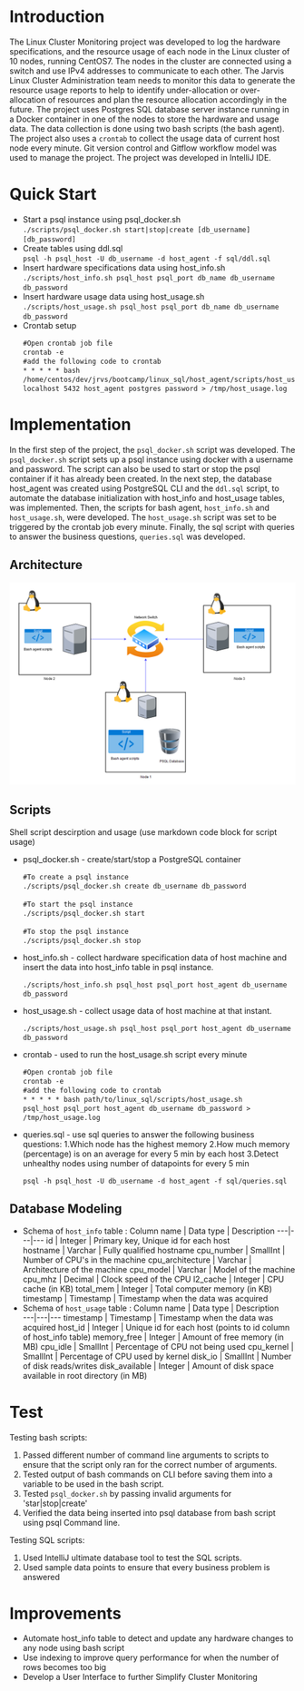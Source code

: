 # Introduction
The Linux Cluster Monitoring project was developed to log the hardware specifications, and the resource usage of each node in the Linux cluster of 10 nodes, running CentOS7. The nodes in the cluster are connected using a switch and use IPv4 addresses to communicate to each other. The Jarvis Linux Cluster Administration team needs to monitor this data to generate the resource usage reports to help to identify under-allocation or over-allocation of resources and plan the resource allocation accordingly in the future. The project uses Postgres SQL database server instance running in a Docker container in one of the nodes to store the hardware and usage data. The data collection is done using two bash scripts (the bash agent). The project also uses a `crontab` to collect the usage data of current host node every minute. Git version control and Gitflow workflow model was used to manage the project. The project was developed in IntelliJ IDE.

# Quick Start
- Start a psql instance using psql_docker.sh  
    `./scripts/psql_docker.sh start|stop|create [db_username] [db_password]`
- Create tables using ddl.sql  
    `psql -h psql_host -U db_username -d host_agent -f sql/ddl.sql`
- Insert hardware specifications data using host_info.sh  
    `./scripts/host_info.sh psql_host psql_port db_name db_username db_password`
- Insert hardware usage data using host_usage.sh  
    `./scripts/host_usage.sh psql_host psql_port db_name db_username db_password`
- Crontab setup 
    ``` 
    #Open crontab job file
    crontab -e 
    #add the following code to crontab
    * * * * * bash /home/centos/dev/jrvs/bootcamp/linux_sql/host_agent/scripts/host_usage.sh 
    localhost 5432 host_agent postgres password > /tmp/host_usage.log
    ```

# Implementation
In the first step of the project, the `psql_docker.sh` script was developed. The `psql_docker.sh` script sets up a psql instance using docker with a username and password. The script can also be used to start or stop the psql container if it has already been created. In the next step, the database host_agent was created using PostgreSQL CLI and the `ddl.sql` script, to automate the database initialization with host_info and host_usage tables, was implemented. Then, the scripts for bash agent, `host_info.sh` and `host_usage.sh`, were developed. The `host_usage.sh` script was set to be triggered by the crontab job every minute. Finally, the sql script with queries to answer the business questions, `queries.sql` was developed.       
## Architecture
![Architecture](./assets/architecture.PNG)

## Scripts
Shell script descirption and usage (use markdown code block for script usage)
- psql_docker.sh - create/start/stop a PostgreSQL container
  ```
  #To create a psql instance
  ./scripts/psql_docker.sh create db_username db_password
  
  #To start the psql instance
  ./scripts/psql_docker.sh start
  
  #To stop the psql instance
  ./scripts/psql_docker.sh stop 
  ```
- host_info.sh - collect hardware specification data of host machine and insert the data into host_info table in psql instance.
  ```
  ./scripts/host_info.sh psql_host psql_port host_agent db_username db_password
  ```
- host_usage.sh - collect usage data of host machine at that instant.
  ```
  ./scripts/host_usage.sh psql_host psql_port host_agent db_username db_password
  ```
- crontab - used to run the host_usage.sh script every minute
  ```
  #Open crontab job file
  crontab -e
  #add the following code to crontab
  * * * * * bash path/to/linux_sql/scripts/host_usage.sh
  psql_host psql_port host_agent db_username db_password > /tmp/host_usage.log
  ```
- queries.sql - use sql queries to answer the following business questions:
    1.Which node has the highest memory
    2.How much memory (percentage) is on an average for every 5 min by each host
    3.Detect unhealthy nodes using number of datapoints for every 5 min
  ```
  psql -h psql_host -U db_username -d host_agent -f sql/queries.sql
  ```

## Database Modeling
- Schema of `host_info` table :
  Column name | Data type | Description
  ---|---|---
  id | Integer | Primary key, Unique id for each host    
  hostname         | Varchar | Fully qualified hostname
  cpu_number       | SmallInt | Number of CPU's in the machine
  cpu_architecture | Varchar | Architecture of the machine
  cpu_model        | Varchar | Model of the machine
  cpu_mhz          | Decimal | Clock speed of the CPU
  l2_cache         | Integer | CPU cache (in KB)
  total_mem        | Integer | Total computer memory (in KB)
  timestamp        | Timestamp | Timestamp when the data was acquired
- Schema of `host_usage` table :
  Column name | Data type | Description   
  ---|---|---
  timestamp      | Timestamp | Timestamp when the data was acquired
  host_id        | Integer | Unique id for each host (points to id column of host_info table)
  memory_free    | Integer | Amount of free memory (in MB)
  cpu_idle       | SmallInt | Percentage of CPU not being used
  cpu_kernel     | SmallInt | Percentage of CPU used by kernel
  disk_io        | SmallInt | Number of disk reads/writes
  disk_available | Integer | Amount of disk space available in root directory (in MB)
  
# Test
Testing bash scripts:
1. Passed different number of command line arguments to scripts to ensure that the script only ran for the correct number of arguments.
2. Tested output of bash commands on CLI before saving them into a variable to be used in the bash script.
3. Tested `psql_docker.sh` by passing invalid arguments for 'star|stop|create'   
4. Verified the data being inserted into psql database from bash script using psql Command line. 
   
Testing SQL scripts:
1.  Used IntelliJ ultimate database tool to test the SQL scripts.
2.  Used sample data points to ensure that every business problem is answered

# Improvements
- Automate host_info table to detect and update any hardware changes to any node using bash script
- Use indexing to improve query performance for when the number of rows becomes too big
- Develop a User Interface to further Simplify Cluster Monitoring 

